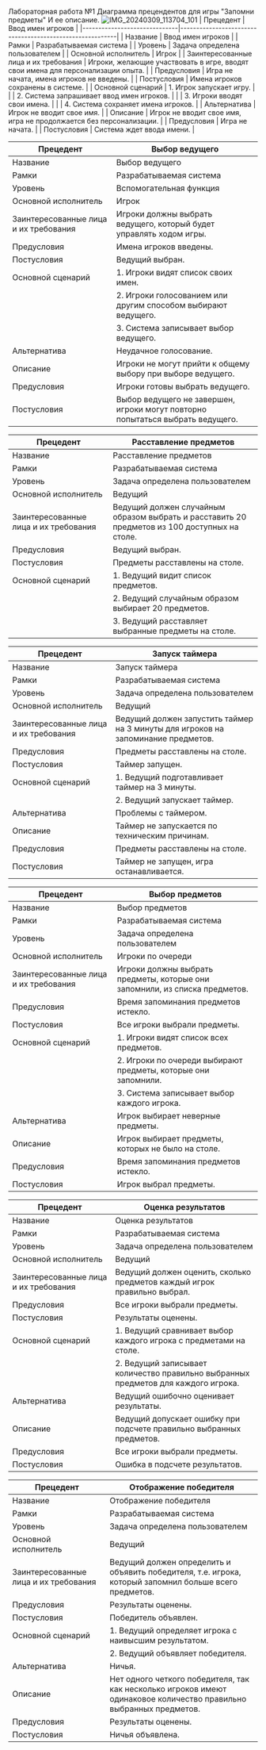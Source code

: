 Лабораторная работа №1
Диаграмма прецендентов для игры "Запомни предметы"
И ее описание.
![IMG_20240309_113704_101](https://github.com/srapchegs/rtippo/assets/160636893/aa9d6644-7c08-4748-9d15-fb8757d86aa5)
| Прецедент                    | Ввод имен игроков                                       |
|------------------------------|----------------------------------------------------------|
| Название                 | Ввод имен игроков                                        |
| Рамки                    | Разрабатываемая система                                   |
| Уровень                  | Задача определена пользователем                           |
| Основной исполнитель     | Игрок                                                     |
| Заинтересованные лица и их требования | Игроки, желающие участвовать в игре, вводят свои имена для персонализации опыта. |
| Предусловия              | Игра не начата, имена игроков не введены.                |
| Постусловия              | Имена игроков сохранены в системе.                        |
| Основной сценарий        | 1. Игрок запускает игру.                                 |
|                              | 2. Система запрашивает ввод имен игроков.               |
|                              | 3. Игроки вводят свои имена.                            |
|                              | 4. Система сохраняет имена игроков.                     |
| Альтернатива            | Игрок не вводит свое имя.                               |
| Описание                 | Игрок не вводит свое имя, игра не продолжается без персонализации. |
| Предусловия              | Игра не начата.                                          |
| Постусловия              | Система ждет ввода имени. |

| Прецедент                    | Выбор ведущего                                           |
|------------------------------|----------------------------------------------------------|
| Название                 | Выбор ведущего                                           |
| Рамки                    | Разрабатываемая система                                   |
| Уровень                  | Вспомогательная функция                                  |
| Основной исполнитель     | Игрок                                                     |
| Заинтересованные лица и их требования | Игроки должны выбрать ведущего, который будет управлять ходом игры. |
| Предусловия              | Имена игроков введены.                                   |
| Постусловия              | Ведущий выбран.                                          |
| Основной сценарий        | 1. Игроки видят список своих имен.                      |
|                              | 2. Игроки голосованием или другим способом выбирают ведущего. |
|                              | 3. Система записывает выбор ведущего.                  |
| Альтернатива            | Неудачное голосование.                                   |
| Описание                 | Игроки не могут прийти к общему выбору при выборе ведущего. |
| Предусловия              | Игроки готовы выбрать ведущего.                         |
| Постусловия              | Выбор ведущего не завершен, игроки могут повторно попытаться выбрать ведущего. |

| Прецедент                    | Расставление предметов                                   |
|------------------------------|----------------------------------------------------------|
| Название                 | Расставление предметов                                   |
| Рамки                    | Разрабатываемая система                                   |
| Уровень                  | Задача определена пользователем                           |
| Основной исполнитель     | Ведущий                                                  |
| Заинтересованные лица и их требования | Ведущий должен случайным образом выбрать и расставить 20 предметов из 100 доступных на столе. |
| Предусловия              | Ведущий выбран.                                          |
| Постусловия              | Предметы расставлены на столе.                           |
| Основной сценарий        | 1. Ведущий видит список предметов.                      |
|                              | 2. Ведущий случайным образом выбирает 20 предметов.    |
|                              | 3. Ведущий расставляет выбранные предметы на столе.    |

| Прецедент                    | Запуск таймера                                           |
|------------------------------|----------------------------------------------------------|
| Название                 | Запуск таймера                                           |
| Рамки                    | Разрабатываемая система                                   |
| Уровень                  | Задача определена пользователем                           |
| Основной исполнитель     | Ведущий                                                  |
| Заинтересованные лица и их требования | Ведущий должен запустить таймер на 3 минуты для игроков на запоминание предметов. |
| Предусловия              | Предметы расставлены на столе.                           |
| Постусловия              | Таймер запущен.                                          |
| Основной сценарий        | 1. Ведущий подготавливает таймер на 3 минуты.          |
|                              | 2. Ведущий запускает таймер.                            |
| Альтернатива            | Проблемы с таймером.                                     |
| Описание                 | Таймер не запускается по техническим причинам.           |
| Предусловия              | Предметы расставлены на столе.                           |
| Постусловия              | Таймер не запущен, игра останавливается.                 |

| Прецедент                    | Выбор предметов                                          |
|------------------------------|----------------------------------------------------------|
| Название                 | Выбор предметов                                          |
| Рамки                    | Разрабатываемая система                                   |
| Уровень                  | Задача определена пользователем                           |
| Основной исполнитель     | Игроки по очереди                                         |
| Заинтересованные лица и их требования | Игроки должны выбрать предметы, которые они запомнили, из списка предметов. |
| Предусловия              | Время запоминания предметов истекло.                    |
| Постусловия              | Все игроки выбрали предметы.                             |
| Основной сценарий        | 1. Игроки видят список всех предметов.                 |
|                              | 2. Игроки по очереди выбирают предметы, которые они запомнили. |
|                              | 3. Система записывает выбор каждого игрока.           |
| Альтернатива            | Игрок выбирает неверные предметы.                       |
| Описание                 | Игрок выбирает предметы, которых не было на столе.       |
| Предусловия              | Время запоминания предметов истекло.                    |
| Постусловия              | Игрок выбрал предметы.                                   |

| Прецедент                    | Оценка результатов                                       |
|------------------------------|----------------------------------------------------------|
| Название                 | Оценка результатов                                       |
| Рамки                    | Разрабатываемая система                                   |
| Уровень                  | Задача определена пользователем                           |
| Основной исполнитель     | Ведущий                                                  |
| Заинтересованные лица и их требования | Ведущий должен оценить, сколько предметов каждый игрок правильно выбрал. |
| Предусловия              | Все игроки выбрали предметы.                             |
| Постусловия              | Результаты оценены.                                      |
| Основной сценарий        | 1. Ведущий сравнивает выбор каждого игрока с предметами на столе. |
|                              | 2. Ведущий записывает количество правильно выбранных предметов для каждого игрока. |
| Альтернатива            | Ведущий ошибочно оценивает результаты.                  |
| Описание                 | Ведущий допускает ошибку при подсчете правильно выбранных предметов. |
| Предусловия              | Все игроки выбрали предметы.                             |
| Постусловия              | Ошибка в подсчете результатов.                           |

| Прецедент                    | Отображение победителя                                   |
|------------------------------|----------------------------------------------------------|
| Название                 | Отображение победителя                                   |
| Рамки                    | Разрабатываемая система                                   |
| Уровень                  | Задача определена пользователем                           |
| Основной исполнитель     | Ведущий                                                  |
| Заинтересованные лица и их требования | Ведущий должен определить и объявить победителя, т.е. игрока, который запомнил больше всего предметов. |
| Предусловия              | Результаты оценены.                                      |
| Постусловия              | Победитель объявлен.                                     |
| Основной сценарий        | 1. Ведущий определяет игрока с наивысшим результатом.  |
|                              | 2. Ведущий объявляет победителя.                        |
| Альтернатива            | Ничья.                                                    |
| Описание                 | Нет одного четкого победителя, так как несколько игроков имеют одинаковое количество правильно выбранных предметов. |
| Предусловия              | Результаты оценены.                                      |
| Постусловия              | Ничья объявлена.                                         |


